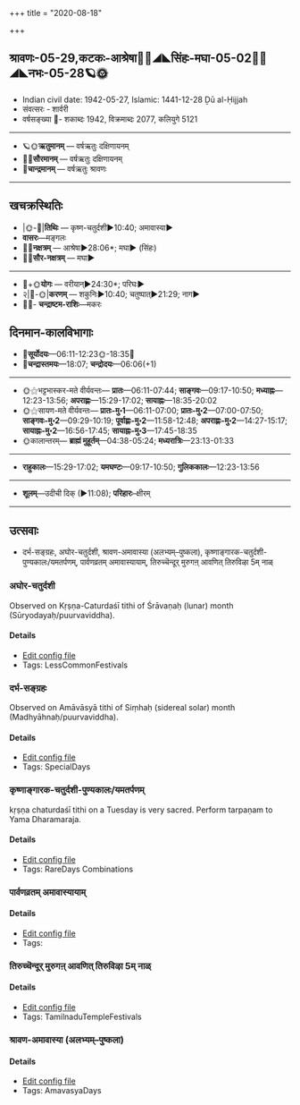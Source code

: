 +++
title = "2020-08-18"

+++
## श्रावणः-05-29,कटकः-आश्रेषा🌛🌌◢◣सिंहः-मघा-05-02🌌🌞◢◣नभः-05-28🪐🌞
- Indian civil date: 1942-05-27, Islamic: 1441-12-28 Ḏū al-Ḥijjah
- संवत्सरः - शार्वरी
- वर्षसङ्ख्या 🌛- शकाब्दः 1942, विक्रमाब्दः 2077, कलियुगे 5121
___________________
- 🪐🌞**ऋतुमानम्** — वर्षऋतुः दक्षिणायनम्
- 🌌🌞**सौरमानम्** — वर्षऋतुः दक्षिणायनम्
- 🌛**चान्द्रमानम्** — वर्षऋतुः श्रावणः
___________________


## खचक्रस्थितिः
- |🌞-🌛|**तिथिः** — कृष्ण-चतुर्दशी►10:40; अमावास्या►  
- **वासरः**—मङ्गलः  
- 🌌🌛**नक्षत्रम्** — आश्रेषा►28:06*; मघा► (सिंहः)  
- 🌌🌞**सौर-नक्षत्रम्** — मघा►  
___________________
- 🌛+🌞**योगः** — वरीयान्►24:30*; परिघः►  
- २|🌛-🌞|**करणम्** — शकुनिः►10:40; चतुष्पात्►21:29; नाग►  
- 🌌🌛- **चन्द्राष्टम-राशिः**—मकरः  


## दिनमान-कालविभागाः
- 🌅**सूर्योदयः**—06:11-12:23🌞️-18:35🌇  
- 🌛**चन्द्रास्तमयः**—18:07; **चन्द्रोदयः**—06:06(+1)  
___________________
- 🌞⚝भट्टभास्कर-मते वीर्यवन्तः— **प्रातः**—06:11-07:44; **साङ्गवः**—09:17-10:50; **मध्याह्नः**—12:23-13:56; **अपराह्णः**—15:29-17:02; **सायाह्नः**—18:35-20:02  
- 🌞⚝सायण-मते वीर्यवन्तः— **प्रातः-मु॰1**—06:11-07:00; **प्रातः-मु॰2**—07:00-07:50; **साङ्गवः-मु॰2**—09:29-10:19; **पूर्वाह्णः-मु॰2**—11:58-12:48; **अपराह्णः-मु॰2**—14:27-15:17; **सायाह्नः-मु॰2**—16:56-17:45; **सायाह्नः-मु॰3**—17:45-18:35  
- 🌞कालान्तरम्— **ब्राह्मं मुहूर्तम्**—04:38-05:24; **मध्यरात्रिः**—23:13-01:33  
___________________
- **राहुकालः**—15:29-17:02; **यमघण्टः**—09:17-10:50; **गुलिककालः**—12:23-13:56  
___________________
- **शूलम्**—उदीची दिक् (►11:08); **परिहारः**–क्षीरम्  
___________________

## उत्सवाः
- दर्भ-सङ्ग्रहः, अघोर-चतुर्दशी, श्रावण-अमावास्या (अलभ्यम्–पुष्कला), कृष्णाङ्गारक-चतुर्दशी-पुण्यकालः/यमतर्पणम्, पार्वणव्रतम् अमावास्यायाम्, तिरुच्चॆन्दूर् मुरुगऩ् आवणित् तिरुविऴा 5म् नाळ्
### अघोर-चतुर्दशी

Observed on Kṛṣṇa-Caturdaśī tithi of Śrāvaṇaḥ (lunar) month (Sūryodayaḥ/puurvaviddha). 

#### Details
- [Edit config file](https://github.com/jyotisham/adyatithi/tree/master/devatA/shaiva/lunar_month/tithi/05/29/aghOra-caturdazI.toml)
- Tags: LessCommonFestivals


### दर्भ-सङ्ग्रहः

Observed on Amāvāsyā tithi of Siṃhaḥ (sidereal solar) month (Madhyāhnaḥ/puurvaviddha). 

#### Details
- [Edit config file](https://github.com/jyotisham/adyatithi/tree/master/devatA/misc-flora/sidereal_solar_month/tithi/05/30/darbha-saGgrahaH.toml)
- Tags: SpecialDays


### कृष्णाङ्गारक-चतुर्दशी-पुण्यकालः/यमतर्पणम्

kṛṣṇa chaturdaśī tithi on a Tuesday is very sacred. Perform tarpaṇam to Yama Dharamaraja.

#### Details
- [Edit config file](https://github.com/jyotisham/adyatithi/tree/master/time_focus/tithi-vara-combinations/description_only/kRSNAGgAraka-caturdazI-puNyakAlaH%20or%20yamatarpaNam.toml)
- Tags: RareDays Combinations


### पार्वणव्रतम् अमावास्यायाम्



#### Details
- [Edit config file](https://github.com/jyotisham/adyatithi/tree/master/gRhya/general/relative_event/sthAlIpAkaH_1/offset__-1/pArvaNa-vratam_30.toml)
- Tags: 


### तिरुच्चॆन्दूर् मुरुगऩ् आवणित् तिरुविऴा 5म् नाळ्



#### Details
- [Edit config file](https://github.com/jyotisham/adyatithi/tree/master/temples/Tamil/relative_event/tiruccendUr%20AvaNit%20tiruvizhA%20nir2aivu/offset__-7/tiruccendUr%20murugan2%20AvaNit%20tiruvizhA%20%23%235%23%23m%20nAL.toml)
- Tags: TamilnaduTempleFestivals


### श्रावण-अमावास्या (अलभ्यम्–पुष्कला)



#### Details
- [Edit config file](https://github.com/jyotisham/adyatithi/tree/master/time_focus/monthly/amAvAsyA/description_only/zrAvaNa-amAvAsyA.toml)
- Tags: AmavasyaDays


